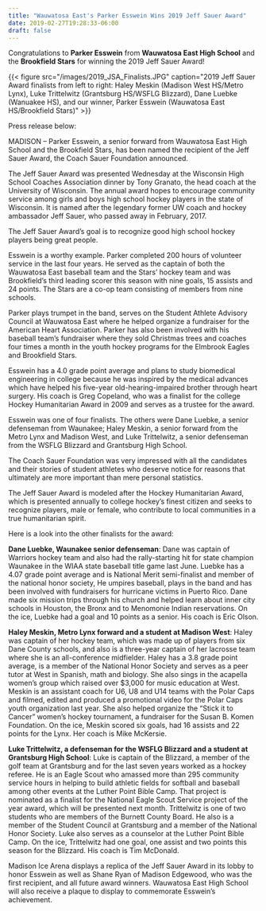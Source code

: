 ```yaml
---
title: "Wauwatosa East's Parker Esswein Wins 2019 Jeff Sauer Award"
date: 2019-02-27T19:28:33-06:00
draft: false
---
```


Congratulations to **Parker Esswein** from **Wauwatosa East High School** 
and the **Brookfield Stars** for winning the 2019 Jeff Sauer Award!

{{< figure src="/images/2019_JSA_Finalists.JPG" caption="2019 Jeff Sauer Award finalists from left to right: Haley Meskin (Madison West HS/Metro Lynx), Luke Trittelwitz (Grantsburg HS/WSFLG Blizzard), Dane Luebke (Wanuakee HS), and our winner, Parker Esswein (Wauwatosa East HS/Brookfield Stars)" >}}


Press release below:

MADISON – Parker Esswein, a senior forward from Wauwatosa East High School 
and the Brookfield Stars, has been named the recipient of the Jeff Sauer 
Award, the Coach Sauer Foundation announced.

The Jeff Sauer Award was presented Wednesday at the Wisconsin High School 
Coaches Association dinner by Tony Granato, the head coach at the University 
of Wisconsin. The annual award hopes to encourage community service among 
girls and boys high school hockey players in the state of Wisconsin. It is 
named after the legendary former UW coach and hockey ambassador Jeff Sauer, 
who passed away in February, 2017.

The Jeff Sauer Award’s goal is to recognize good high school hockey players 
being great people.

Esswein is a worthy example. Parker completed 200 hours of volunteer service 
in the last four years. He served as the captain of both the Wauwatosa East 
baseball team and the Stars’ hockey team and was Brookfield’s third leading 
scorer this season with nine goals, 15 assists and 24 points. The Stars are 
a co-op team consisting of members from nine schools. 

Parker plays trumpet in the band, serves on the Student Athlete Advisory 
Council at Wauwatosa East where he helped organize a fundraiser for the 
American Heart Association. Parker has also been involved with his baseball 
team’s fundraiser where they sold Christmas trees and coaches four times a 
month in the youth hockey programs for the Elmbrook Eagles and Brookfield 
Stars. 

Esswein has a 4.0 grade point average and plans to study biomedical 
engineering in college because he was inspired by the medical advances 
which have helped his five-year old-hearing-impaired brother through 
heart surgery.  His coach is Greg Copeland, who was a finalist for the 
college Hockey Humanitarian Award in 2009 and serves as a trustee for 
the award.

Esswein was one of four finalists. The others were Dane Luebke, a senior 
defenseman from Waunakee; Haley Meskin, a senior forward from the Metro 
Lynx and Madison West, and Luke Trittelwitz, a senior defenseman from the 
WSFLG Blizzard and Grantsburg High School.

The Coach Sauer Foundation was very impressed with all the candidates and 
their stories of student athletes who deserve notice for reasons that 
ultimately are more important than mere personal statistics. 

The Jeff Sauer Award is modeled after the Hockey Humanitarian Award, 
which is presented annually to college hockey’s finest citizen and seeks 
to recognize players, male or female, who contribute to local communities 
in a true humanitarian spirit. 

Here is a look into the other finalists for the award:

**Dane Luebke, Waunakee senior defenseman**:  Dane was captain of Warriors
hockey team and also had the rally-starting hit for state champion Waunakee
in the WIAA state baseball title game last June. Luebke has a 4.07 grade 
point average and is National Merit semi-finalist and member of the national
honor society, He umpires baseball, plays in the band and has been involved 
with fundraisers for hurricane victims in Puerto Rico. Dane made six mission 
trips through his church and helped learn about inner city schools in Houston,
the Bronx and to Menomonie Indian reservations. On the ice, Luebke had a 
goal and 10 points as a senior. His coach is Eric Olson.

**Haley Meskin, Metro Lynx forward and a student at Madison West**: Haley was 
captain of her hockey team, which was made up of players from six Dane County
schools, and also is a three-year captain of her lacrosse team where she is 
an all-conference midfielder. Haley has a 3.8 grade point average, is a member 
of the National Honor Society and serves as a peer tutor at West in Spanish, 
math and biology. She also sings in the acapella women’s group which raised 
over $3,000 for music education at West. Meskin is an assistant coach for U6,
U8 and U14 teams with the Polar Caps and filmed, edited and produced a 
promotional video for the Polar Caps youth organization last year. She also 
helped organize the “Stick it to Cancer” women’s hockey tournament, a 
fundraiser for the Susan B. Komen Foundation. On the ice, Meskin scored six 
goals, had 16 assists and 22 points for the Lynx. Her coach is Mike McKersie.

**Luke Trittelwitz, a defenseman for the WSFLG Blizzard and a student at 
Grantsburg High School**: Luke is captain of the Blizzard, a member of the 
golf team at Grantsburg and for the last seven years worked as a hockey 
referee. He is an Eagle Scout who amassed more than 295 community service 
hours in helping to build athletic fields for softball and baseball among 
other events at the Luther Point Bible Camp. That project is nominated as
a finalist for the National Eagle Scout Service project of the year award,
which will be presented next month. Trittelwitz is one of two students who 
are members of the Burnett County Board. He also is a member of the Student
Council at Grantsburg and a member of the National Honor Society. Luke also
serves as a counselor at the Luther Point Bible Camp. On the ice, 
Trittelwitz had one goal, one assist and two points this season for the 
Blizzard. His coach is Tim McDonald.

Madison Ice Arena displays a replica of the Jeff Sauer Award in its lobby
to honor Esswein as well as Shane Ryan of Madison Edgewood, who was the 
first recipient, and all future award winners. Wauwatosa East High School 
will also receive a plaque to display to commemorate Esswein’s achievement.

